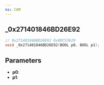 ```yaml
---
ns: CAM
---
```

## _0x271401846BD26E92

```c
// 0x271401846BD26E92 0x8DC53629
void _0x271401846BD26E92(BOOL p0, BOOL p1);
```


## Parameters
* **p0**: 
* **p1**: 


